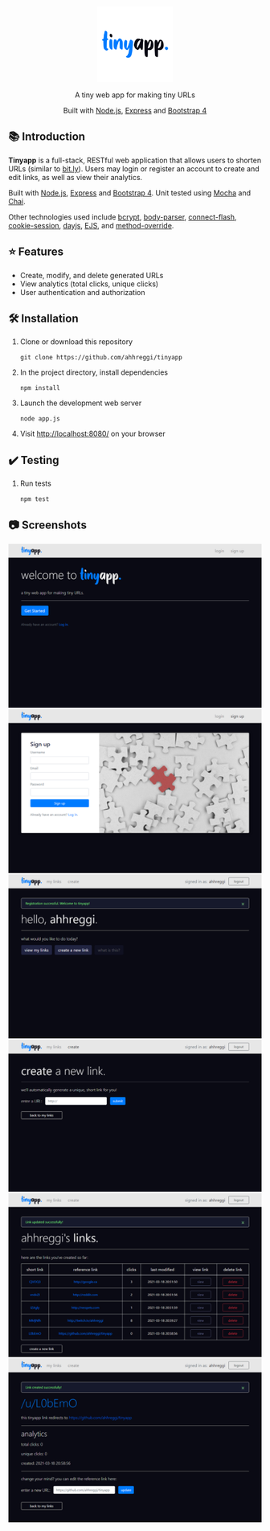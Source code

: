 <!-- TITLE -->
<div align="center">
<img src="public/assets/logo-circle.png" alt="tinyapp." width="150px">
<p>
A tiny web app for making tiny URLs
</p>
Built with <a href="https://nodejs.org/en/">Node.js</a>, <a href="https://expressjs.com/">Express</a> and <a href="https://blog.getbootstrap.com/2018/12/21/bootstrap-4-2-1/">Bootstrap 4</a>
</div>

<!-- INTRODUCTION -->

## 📚 Introduction

<b>Tinyapp</b> is a full-stack, RESTful web application that allows users to shorten URLs (similar to [bit.ly](bit.ly)). Users may login or register an account to create and edit links, as well as view their analytics.

Built with <a href="https://nodejs.org/en/">Node.js</a>, <a href="https://expressjs.com/">Express</a> and <a href="https://blog.getbootstrap.com/2018/12/21/bootstrap-4-2-1/">Bootstrap 4</a>. Unit tested using [Mocha](https://mochajs.org/) and [Chai](https://www.chaijs.com/).

Other technologies used include [bcrypt](https://www.npmjs.com/package/bcrypt), [body-parser](https://www.npmjs.com/package/body-parser), [connect-flash](https://www.npmjs.com/package/connect-flash[), [cookie-session](https://www.npmjs.com/package/cookie-session), [dayjs](https://www.npmjs.com/package/dayjs), [EJS](https://ejs.co/), and [method-override](https://www.npmjs.com/package/method-override).

<!-- FEATURES -->

## ⭐ Features

- Create, modify, and delete generated URLs
- View analytics (total clicks, unique clicks)
- User authentication and authorization

<!-- INSTALLATION -->

## 🛠 Installation

1. Clone or download this repository
   ```
   git clone https://github.com/ahhreggi/tinyapp
   ```
2. In the project directory, install dependencies
   ```
   npm install
   ```
3. Launch the development web server
   ```
   node app.js
   ```
4. Visit <a href="http://localhost:8080/">http://localhost:8080/</a> on your browser

## ✔️ Testing

1. Run tests
   ```
   npm test
   ```

## 📷 Screenshots

<img src="screenshots/home.png" alt="home.png">
<img src="screenshots/register.png" alt="register.png">
<img src="screenshots/hello.png" alt="hello.png">
<img src="screenshots/create.png" alt="create.png">
<img src="screenshots/mylinks.png" alt="mylinks.png">
<img src="screenshots/edit.png" alt="edit.png">
